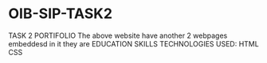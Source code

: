 # OIB-SIP-TASK2
TASK 2 PORTIFOLIO 
The above website have another 2 webpages embeddesd in it they are 
EDUCATION 
SKILLS
TECHNOLOGIES USED:
HTML
CSS
